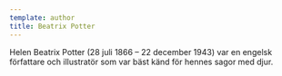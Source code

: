 ```yaml
---
template: author
title: Beatrix Potter
---
```


Helen Beatrix Potter (28 juli 1866 – 22 december 1943) var en engelsk författare och illustratör som var bäst känd för hennes sagor med djur.
